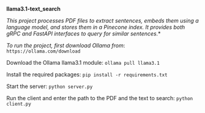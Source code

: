 **llama3.1-text_search**

*This project processes PDF files to extract sentences, embeds them using a language model, and stores them in a Pinecone index. It provides both gRPC and FastAPI interfaces to query for similar sentences.**

*To run the project, first download Ollama from*: 
`https://ollama.com/download`

Download the Ollama llama3.1 module:
`ollama pull llama3.1`

Install the required packages:
`pip install -r requirements.txt`

Start the server:
`python server.py`

Run the client and enter the path to the PDF and the text to search:
`python client.py`
